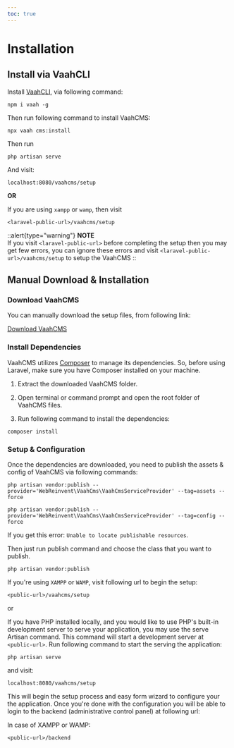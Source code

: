 ```yaml
---
toc: true
---
```


# Installation


## Install via VaahCLI

Install [VaahCLI](https://vaah.dev/cli), via following command:

```shell
npm i vaah -g
```

Then run following command to install VaahCMS:

```shell
npx vaah cms:install
```

Then run

```shell
php artisan serve
```

And visit:

```http request
localhost:8080/vaahcms/setup
```
**OR**

If you are using `xampp` or `wamp`, then visit

```http request
<laravel-public-url>/vaahcms/setup
```
::alert{type="warning"} 
**NOTE**   
If you visit `<laravel-public-url>` before completing the setup then you may get few errors, you can ignore these errors and visit `<laravel-public-url>/vaahcms/setup` to setup the VaahCMS
::


## Manual Download & Installation

### Download VaahCMS

You can manually download the setup files, from following link:

[Download VaahCMS](https://github.com/webreinvent/vaahcms-ready/archive/master.zip)

### Install Dependencies

VaahCMS utilizes [Composer](https://getcomposer.org/) to manage its dependencies. So, before using Laravel, make sure you have Composer installed on your machine.

1. Extract the downloaded VaahCMS folder.

2. Open terminal or command prompt and open the root folder of VaahCMS files.

3. Run following command to install the dependencies:

```shell
composer install
```

   

### Setup & Configuration

Once the dependencies are downloaded, you need to publish the assets & config of VaahCMS via following commands:

```shell
php artisan vendor:publish --provider='WebReinvent\VaahCms\VaahCmsServiceProvider' --tag=assets --force
```

```shell
php artisan vendor:publish --provider='WebReinvent\VaahCms\VaahCmsServiceProvider' --tag=config --force
```

If you get this error: `Unable to locate publishable resources`.

Then just run publish command and choose the class that you want to publish.

```shell
php artisan vendor:publish
```


If you're using `XAMPP` or `WAMP`, visit following url to begin the setup:

```http request
<public-url>/vaahcms/setup
```

or

If you have PHP installed locally, and you would like to use PHP's built-in development server to serve your application, you may use the serve Artisan command. This command will start a development server at `<public-url>`. Run following command to start the serving the application:

```shell
php artisan serve
```

and visit:

```http request
localhost:8080/vaahcms/setup
```


This will begin the setup process and easy form wizard to configure your the application. Once you're done with the configuration you will be able to login to the backend (administrative control panel) at following url:

In case of XAMPP or WAMP:

```http request
<public-url>/backend
```
